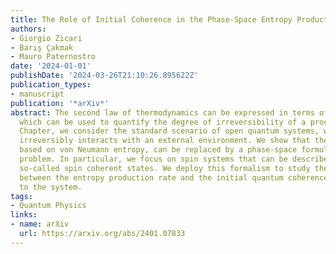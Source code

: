 ```yaml
---
title: The Role of Initial Coherence in the Phase-Space Entropy Production Rate
authors:
- Giorgio Zicari
- Barış Çakmak
- Mauro Paternostro
date: '2024-01-01'
publishDate: '2024-03-26T21:10:26.895622Z'
publication_types:
- manuscript
publication: '*arXiv*'
abstract: The second law of thermodynamics can be expressed in terms of entropy production,
  which can be used to quantify the degree of irreversibility of a process. In this
  Chapter, we consider the standard scenario of open quantum systems, where a system
  irreversibly interacts with an external environment. We show that the standard approach,
  based on von Neumann entropy, can be replaced by a phase-space formulation of the
  problem. In particular, we focus on spin systems that can be described using the
  so-called spin coherent states. We deploy this formalism to study the interplay
  between the entropy production rate and the initial quantum coherence available
  to the system.
tags:
- Quantum Physics
links:
- name: arXiv
  url: https://arxiv.org/abs/2401.07833
---
```

